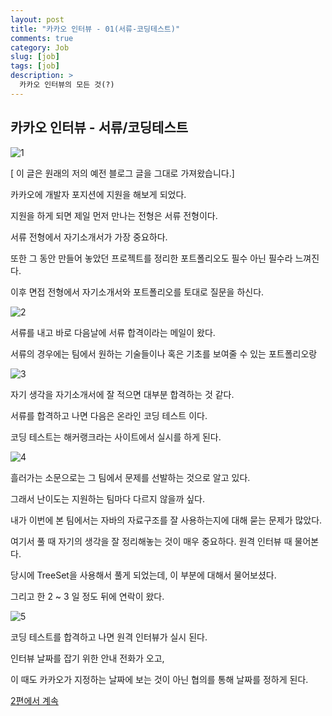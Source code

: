 ```yaml
---
layout: post
title: "카카오 인터뷰 - 01(서류-코딩테스트)"
comments: true
category: Job
slug: [job]
tags: [job]
description: >
  카카오 인터뷰의 모든 것(?)
---
```


## 카카오 인터뷰 - 서류/코딩테스트

![1](https://user-images.githubusercontent.com/22094017/71952875-ab746e80-3223-11ea-825e-4b80680e4485.png)

[ 이 글은 원래의 저의 예전 블로그 글을 그대로 가져왔습니다.]

카카오에 개발자 포지션에 지원을 해보게 되었다.

지원을 하게 되면 제일 먼저 만나는 전형은 서류 전형이다.

서류 전형에서 자기소개서가 가장 중요하다. 

또한 그 동안 만들어 놓았던 프로젝트를 정리한 포트폴리오도 필수 아닌 필수라 느껴진다.

이후 면접 전형에서 자기소개서와 포트폴리오를 토대로 질문을 하신다.

![2](https://user-images.githubusercontent.com/22094017/71952876-ac0d0500-3223-11ea-9dc5-f33d9b6ba5f7.png)

서류를 내고 바로 다음날에 서류 합격이라는 메일이 왔다.

서류의 경우에는 팀에서 원하는 기술들이나 혹은 기초를 보여줄 수 있는 포트폴리오랑

![3](https://user-images.githubusercontent.com/22094017/71952877-ac0d0500-3223-11ea-902b-02063668c73e.png)

자기 생각을 자기소개서에 잘 적으면 대부분 합격하는 것 같다. 

서류를 합격하고 나면 다음은 온라인 코딩 테스트 이다.

코딩 테스트는 해커랭크라는 사이트에서 실시를 하게 된다.

![4](https://user-images.githubusercontent.com/22094017/71952879-aca59b80-3223-11ea-8b63-3a1055692601.png)

흘러가는 소문으로는 그 팀에서 문제를 선발하는 것으로 알고 있다.

그래서 난이도는 지원하는 팀마다 다르지 않을까 싶다.

내가 이번에 본 팀에서는 자바의 자료구조를 잘 사용하는지에 대해 묻는 문제가 많았다.

여기서 풀 때 자기의 생각을 잘 정리해놓는 것이 매우 중요하다. 원격 인터뷰 때 물어본다.

당시에 TreeSet을 사용해서 풀게 되었는데, 이 부분에 대해서 물어보셨다.

그리고 한 2 ~ 3 일 정도 뒤에 연락이 왔다.

![5](https://user-images.githubusercontent.com/22094017/71952880-aca59b80-3223-11ea-9cb8-0f1fa32880e4.png)

코딩 테스트를 합격하고 나면 원격 인터뷰가 실시 된다.

인터뷰 날짜를 잡기 위한 안내 전화가 오고,

이 때도 카카오가 지정하는 날짜에 보는 것이 아닌 협의를 통해 날짜를 정하게 된다. 

[2편에서 계속](https://g-onl.github.io/job/2020/01/08/kakao-interview-02)
<!--stackedit_data:
eyJoaXN0b3J5IjpbLTI0MTYyOTM2NV19
-->
